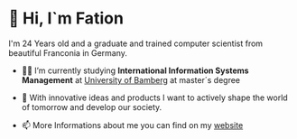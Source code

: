 # 👋 Hi, I`m Fation


I'm 24 Years old and a graduate and trained computer scientist from beautiful Franconia in Germany.

- 👨‍🎓 I’m currently studying **International Information Systems Management** at [University of Bamberg](https://www.uni-bamberg.de/en/) at master´s degree

- 💞️ With innovative ideas and products I want to actively shape the world of tomorrow and develop our society.

- 📫 More Informations about me you can find on my [website](https://www.fation.de)


<!---
Fation2070/Fation2070 is a ✨ special ✨ repository because its `README.md` (this file) appears on your GitHub profile.
You can click the Preview link to take a look at your changes.
--->
